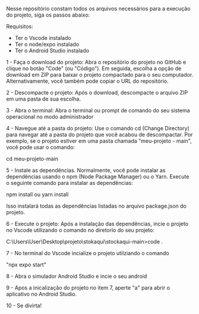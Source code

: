 
Nesse repositório constam todos os arquivos necessários para a execução do projeto, siga os passos abaixo:

Requisitos:
- Ter o Vscode instalado
- Ter o node/expo instalado 
- Ter o Android Studio instalado

1 - Faça o download do projeto: Abra o repositório do projeto no GitHub e clique no botão "Code" (ou "Código"). Em seguida, escolha a opção de download em ZIP para baixar o projeto compactado para o seu computador. Alternativamente, você também pode copiar o URL do repositório.

2 - Descompacte o projeto: Após o download, descompacte o arquivo ZIP em uma pasta de sua escolha.

3 - Abra o terminal: Abra o terminal ou prompt de comando do seu sistema operacional no modo administrador

4 - Navegue até a pasta do projeto: Use o comando cd (Change Directory) para navegar até a pasta do projeto que você acabou de descompactar. Por exemplo, se o projeto estiver em uma pasta chamada "meu-projeto - main", você pode usar o comando:

cd meu-projeto-main

5 - Instale as dependências. Normalmente, você pode instalar as dependências usando o npm (Node Package Manager) ou o Yarn. Execute o seguinte comando para instalar as dependências:

npm install
ou
yarn install

Isso instalará todas as dependências listadas no arquivo package.json do projeto.

6 - Execute o projeto: Após a instalação das dependências, incie o projeto no Vscode utilizando o comando no diretorio do seu projeto:

C:\Users\User\Desktop\projeto\stokaqui\stockaqui-main>code .

7 - No terminal do Vscode incialize o projeto utilziando o comando

"npx expo start"

8 - Abra o simulador Android Studio e incie o seu android

9 - Apos a inicalização do projeto no item 7, aperte "a" para abrir o aplicativo no Android Studio.

10 - Se divirta!
